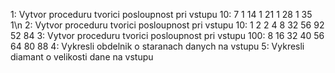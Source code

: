 1: Vytvor proceduru tvorici posloupnost pri vstupu 10: 7  1  14  1  21  1  28  1  35 1\n
2: Vytvor proceduru tvorici posloupnost pri vstupu 10: 1  2  2  4  8  32  56  92  52  84
3: Vytvor proceduru tvorici posloupnost pri vstupu 100: 8  16  32  40  56  64  80  88
4: Vykresli obdelnik o staranach danych na vstupu
5: Vykresli diamant o velikosti dane na vstupu
